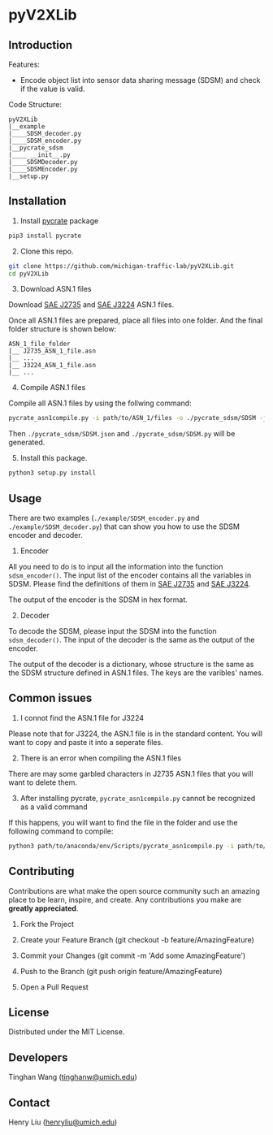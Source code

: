# pyV2XLib

## Introduction

Features:
- Encode object list into sensor data sharing message (SDSM) and check if the value is valid.

Code Structure:
```
pyV2XLib
|__example
|____SDSM_decoder.py
|____SDSM_encoder.py
|__pycrate_sdsm
|____ __init__.py
|____SDSMDecoder.py
|____SDSMEncoder.py
|__setup.py
```

## Installation
1. Install [pycrate](https://github.com/P1sec/pycrate) package

```bash
pip3 install pycrate
```

2. Clone this repo.

```bash
git clone https://github.com/michigan-traffic-lab/pyV2XLib.git
cd pyV2XLib
```

3. Download ASN.1 files

Download [SAE J2735](https://www.sae.org/standards/content/j2735asn_202309/) and [SAE J3224](https://www.sae.org/standards/content/j3224_202208/) ASN.1 files.

Once all ASN.1 files are prepared, place all files into one folder. And the final folder structure is shown below:

```
ASN_1_file_folder
|__ J2735_ASN_1_file.asn
|__ ...
|__ J3224_ASN_1_file.asn
|__ ...
```

4. Compile ASN.1 files

Compile all ASN.1 files by using the follwing command:

```bash
pycrate_asn1compile.py -i path/to/ASN_1/files -o ./pycrate_sdsm/SDSM -j
```

Then ```./pycrate_sdsm/SDSM.json``` and ```./pycrate_sdsm/SDSM.py``` will be generated.

5. Install this package.

```bash
python3 setup.py install
```

## Usage
There are two examples (```./example/SDSM_encoder.py``` and ```./example/SDSM_decoder.py```) that can show you how to use the SDSM encoder and decoder.

1. Encoder

All you need to do is to input all the information into the function ```sdsm_encoder()```. The input list of the encoder contains all the variables in SDSM. Please find the definitions of them in [SAE J2735](https://www.sae.org/standards/content/j2735set_202309/) and [SAE J3224](https://www.sae.org/standards/content/j3224_202208/).

The output of the encoder is the SDSM in hex format.

2. Decoder

To decode the SDSM, please input the SDSM into the function ```sdsm_decoder()```. The input of the decoder is the same as the output of the encoder.

The output of the decoder is a dictionary, whose structure is the same as the SDSM structure defined in ASN.1 files. The keys are the varibles' names.

## Common issues

1. I connot find the ASN.1 file for J3224

Please note that for J3224, the ASN.1 file is in the standard content. You will want to copy and paste it into a seperate files.

2. There is an error when compiling the ASN.1 files

There are may some garbled characters in J2735 ASN.1 files that you will want to delete them.

3. After installing pycrate, ```pycrate_asn1compile.py``` cannot be recognized as a valid command

If this happens, you will want to find the file in the folder and use the following command to compile:

```bash
python3 path/to/anaconda/env/Scripts/pycrate_asn1compile.py -i path/to/ASN_1/files -o ./pycrate_sdsm/SDSM -j
```

## Contributing

Contributions are what make the open source community such an amazing place to be learn, inspire, and create. Any contributions you make are **greatly appreciated**.

1. Fork the Project

2. Create your Feature Branch (git checkout -b feature/AmazingFeature)

3. Commit your Changes (git commit -m 'Add some AmazingFeature')

4. Push to the Branch (git push origin feature/AmazingFeature)

5. Open a Pull Request

## License

Distributed under the MIT License.

## Developers
Tinghan Wang (tinghanw@umich.edu)

## Contact
Henry Liu (henryliu@umich.edu)
